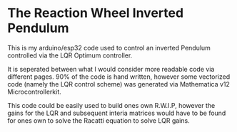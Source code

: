 # The Reaction Wheel Inverted Pendulum

This is my arduino/esp32 code used to control an inverted Pendulum controlled via the LQR Optimum controller. 

It is seperated between what I would consider more readable code via different pages. 90% of the code is hand written, however some vectorized code (namely the LQR control scheme) was generated via Mathematica v12 Microcontrollerkit.

This code could be easily used to build ones own R.W.I.P, however the gains for the LQR and subsequent interia matrices would have to be found for ones own to solve the Racatti equation to solve LQR gains. 
